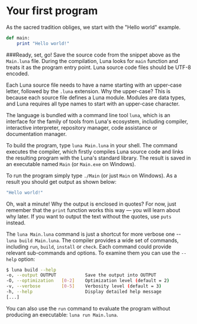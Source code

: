 # Your first program

As the sacred tradition obliges, we start with the "Hello world" example.

```ruby
def main:
    print "Hello world!"
```

###Ready, set, go!
Save the source code from the snippet above as the `Main.luna` file. During the compilation, Luna looks for `main` function and treats it as the program entry point. Luna source code files should be UTF-8 encoded.

Each Luna source file needs to have a name starting with an upper-case letter, followed by the `.luna` extension. Why the upper-case? This is because each source file defines a Luna module. Modules are data types, and Luna requires all type names to start with an upper-case character.

The language is bundled with a command line tool `luna`, which is an interface for the family of tools from Luna's ecosystem, including compiler, interactive interpreter, repository manager, code assistance or documentation manager.

To build the program, type `luna Main.luna` in your shell. The command executes the compiler, which firstly compiles Luna source code and links the resulting program with the Luna's standard library. The result is saved in an executable named `Main` (or `Main.exe` on Windows).

To run the program simply type `./Main` (or just `Main` on Windows). As a result you should get output as shown below:
```Ruby
"Hello world!"
```

Oh, wait a minute! Why the output is enclosed in quotes? For now, just remember that the `print` function works this way — you will learn about why later. If you want to output the text without the quotes, use `puts` instead.

The `luna Main.luna` command is just a shortcut for more verbose one -- `luna build Main.luna`. The compiler provides a wide set of commands, including `run`, `build`, `install` or `check`. Each command could provide relevant sub-commands and options. To examine them you can use the `--help` option:

```bash
$ luna build --help
-o, --output OUTPUT           Save the output into OUTPUT
-O, --optimization   [0-2]    Optimization level (default = 2)
-v, --verbose        [0-5]    Verbosity level (default = 3)
-h, --help                    Display detailed help message
[...]
```

You can also use the `run` command to evaluate the program without producing an executable: `luna run Main.luna`.
